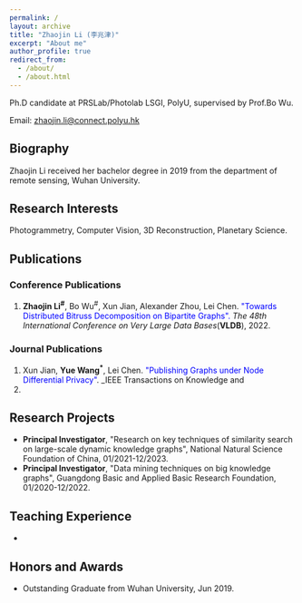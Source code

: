 ```yaml
---
permalink: /
layout: archive
title: "Zhaojin Li (李兆津)"
excerpt: "About me"
author_profile: true
redirect_from: 
  - /about/
  - /about.html
---
```

Ph.D candidate at PRSLab/Photolab LSGI, PolyU, supervised by Prof.Bo Wu.

Email: zhaojin.li@connect.polyu.hk

## Biography
Zhaojin Li received her bachelor degree in 2019
from the department of remote sensing, Wuhan University.


## Research Interests
Photogrammetry, Computer Vision, 3D Reconstruction, Planetary Science.

## Publications 
### Conference Publications
1. **Zhaojin Li<sup>#</sup>**, Bo Wu<sup>#</sup>, Xun Jian, Alexander Zhou, Lei Chen. <font color="blue">"Towards Distributed Bitruss Decomposition on Bipartite Graphs".</font> _The 48th International Conference on Very Large Data Bases_(**VLDB**), 2022.


### Journal Publications
1. Xun Jian, **Yue Wang<sup>*</sup>**, Lei Chen. <font color="blue">"Publishing Graphs under Node Differential Privacy"</font>. _IEEE Transactions on Knowledge and 
2. 

## Research Projects
- **Principal Investigator**, "Research on key techniques of similarity search on large-scale dynamic knowledge graphs", National Natural Science Foundation of China, 01/2021-12/2023.
- **Principal Investigator**, "Data mining techniques on big knowledge graphs", Guangdong Basic and Applied Basic Research Foundation, 01/2020-12/2022.


## Teaching Experience
- 

## Honors and Awards
- Outstanding Graduate from Wuhan University, Jun 2019.
